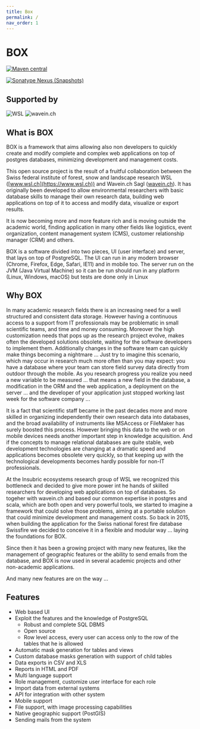 ```yaml
---
title: Box
permalink: /
nav_order: 1
---
```


# BOX

[![Maven central](https://flat.badgen.net/maven/v/maven-central/com.boxframework/box-server_2.12)](https://maven-badges.herokuapp.com/maven-central/com.boxframework/box-server_2.12)


[![Sonatype Nexus (Snapshots)](https://img.shields.io/nexus/s/com.boxframework/box-server_2.12.svg?server=https%3A%2F%2Fs01.oss.sonatype.org&style=flat-square&logo=scala&label=last-snapshot)](https://s01.oss.sonatype.org/content/repositories/snapshots/com/boxframework/box-server_2.12/)


## Supported by


![WSL](https://dms-media.wavein.ch/wi-dms/wsl_small.png)
![wavein.ch](https://dms-media.wavein.ch/wi-dms/wavein_logo_small.png)





## What is BOX
BOX is a framework that aims allowing also non developers to quickly create and modify complete and complex web applications on top of postgres databases, minimizing development and management costs.

This open source project is the result of a fruitful collaboration between the Swiss federal institute of forest, snow and landscape research WSL ([www.wsl.ch](https://www.wsl.ch)) and Wavein.ch Sagl ([wavein.ch](https://wavein.ch)). It has originally been developed to allow environmental researchers with basic database skills to manage their own research data, building web applications on top of it to access and modify data, visualize or export results.

It is now becoming more and more feature rich and is moving outside the academic world, finding application in many other fields like logistics, event organization, content management system (CMS), customer relationship manager (CRM) and others.


BOX is a software divided into two pieces, UI (user interface) and server, that lays on top of PostgreSQL. The UI can run in any modern browser (Chrome, Firefox, Edge, Safari, IE11) and in mobile too. The server run on the JVM (Java Virtual Machine) so it can be run should run in any platform (Linux, Windows, macOS) but tests are done only in Linux


## Why BOX

In many academic research fields there is an increasing need for a well structured and consistent data storage. However having a continuous access to a support from IT professionals may be problematic in small scientific teams, and time and money consuming. Moreover the high customization needs that pops up as the research project evolve, makes often the developed solutions obsolete, waiting for the software developers to implement them. Additionally changes in the software team can quickly make things becoming a nightmare ... Just try to imagine this scenario, which may occur in research much more often than you may expect: you have a database where your team can store field survey data directly from outdoor through the mobile. As you research progress you realize you need a new variable to be measured ... that means a new field in the database, a modification in the ORM and the web application, a deployment on the server ... and the developer of your application just stopped working last week for the software company ...

It is a fact that scientific staff became in the past decades more and more skilled in organizing independently their own research data into databases, and the broad availability of instruments like MSAccess or FileMaker has surely boosted this process. However bringing this data to the web or on mobile devices needs another important step in knowledge acquisition. And if the concepts to manage relational databases are quite stable, web development technologies are changing at a dramatic speed and applications becomes obsolete very quickly, so that keeping up with the technological developments becomes hardly possible for non-IT professionals.

At the Insubric ecosystems research group of WSL we recognized this bottleneck and decided to give more power int he hands of skilled researchers for developing web applications on top of databases. So togeher with wavein.ch and based our common expertise in postgres and scala, which are both open and very powerful tools, we started to imagine a framework that could solve those problems, aiming at a portable solution that could minimize development and management costs.  So back in 2015, when building the application for the Swiss national forest fire database Swissfire we decided to conceive it in a flexible and modular way ... laying the foundations for BOX.

Since then it has been a growing project with many new features, like the management of geographic features or the ability to send emails from the database, and BOX is now used in several academic projects and other non-academic applications.

And many new features are on the way ...

## Features

* Web based UI
* Exploit the features and the knowledge of PostgreSQL
    * Robust and complete SQL DBMS
    * Open source
    * Row level access, every user can access only to the row of the tables that he is allowed 
* Automatic mask generation for tables and views
* Custom database masks generation with support of child tables
* Data exports in CSV and XLS
* Reports in HTML and PDF
* Multi language support
* Role management, customize user interface for each role
* Import data from external systems
* API for integration with other system
* Mobile support
* File support, with image processing capabilities
* Native geographic support (PostGIS)
* Sending mails from the system

